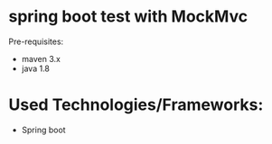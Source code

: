 

# spring boot test with MockMvc

Pre-requisites:

 - maven 3.x
 - java 1.8


# Used Technologies/Frameworks:

 - Spring boot

